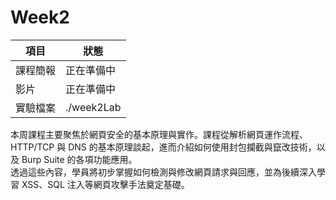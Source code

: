 # Week2
| 項目 | 狀態 |
| ---- | ---- |
| 課程簡報 | 正在準備中 |
| 影片 | 正在準備中 |
| 實驗檔案 | ./week2Lab |

本周課程主要聚焦於網頁安全的基本原理與實作。課程從解析網頁運作流程、HTTP/TCP 與 DNS 的基本原理談起，進而介紹如何使用封包攔截與竄改技術，以及  Burp Suite 的各項功能應用。  
透過這些內容，學員將初步掌握如何檢測與修改網頁請求與回應，並為後續深入學習 XSS、SQL 注入等網頁攻擊手法奠定基礎。

